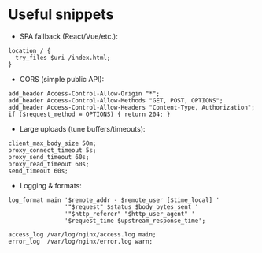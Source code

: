 # Useful snippets

- SPA fallback (React/Vue/etc.):
```
location / {
  try_files $uri /index.html;
}
```
- CORS (simple public API):
```
add_header Access-Control-Allow-Origin "*";
add_header Access-Control-Allow-Methods "GET, POST, OPTIONS";
add_header Access-Control-Allow-Headers "Content-Type, Authorization";
if ($request_method = OPTIONS) { return 204; }
```
- Large uploads (tune buffers/timeouts):
```
client_max_body_size 50m;
proxy_connect_timeout 5s;
proxy_send_timeout 60s;
proxy_read_timeout 60s;
send_timeout 60s;
```
- Logging & formats:
```
log_format main '$remote_addr - $remote_user [$time_local] '
                '"$request" $status $body_bytes_sent '
                '"$http_referer" "$http_user_agent" '
                '$request_time $upstream_response_time';

access_log /var/log/nginx/access.log main;
error_log  /var/log/nginx/error.log warn;
```

